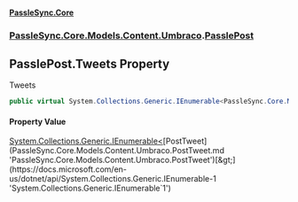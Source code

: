 #### [PassleSync.Core](index.md 'index')
### [PassleSync.Core.Models.Content.Umbraco](PassleSync.Core.Models.Content.Umbraco.md 'PassleSync.Core.Models.Content.Umbraco').[PasslePost](PassleSync.Core.Models.Content.Umbraco.PasslePost.md 'PassleSync.Core.Models.Content.Umbraco.PasslePost')

## PasslePost.Tweets Property

Tweets

```csharp
public virtual System.Collections.Generic.IEnumerable<PassleSync.Core.Models.Content.Umbraco.PostTweet> Tweets { get; }
```

#### Property Value
[System.Collections.Generic.IEnumerable&lt;](https://docs.microsoft.com/en-us/dotnet/api/System.Collections.Generic.IEnumerable-1 'System.Collections.Generic.IEnumerable`1')[PostTweet](PassleSync.Core.Models.Content.Umbraco.PostTweet.md 'PassleSync.Core.Models.Content.Umbraco.PostTweet')[&gt;](https://docs.microsoft.com/en-us/dotnet/api/System.Collections.Generic.IEnumerable-1 'System.Collections.Generic.IEnumerable`1')